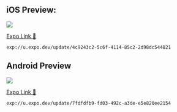 ## iOS Preview:

<img src="https://qr.expo.dev/eas-update?updateId=4c9243c2-5c6f-4114-85c2-2d98dc544821&appScheme=exp&host=u.expo.dev" />

[Expo Link 🔗](exp://u.expo.dev/update/4c9243c2-5c6f-4114-85c2-2d98dc544821)
```
exp://u.expo.dev/update/4c9243c2-5c6f-4114-85c2-2d98dc544821
```

## Android Preview

<img src="https://qr.expo.dev/eas-update?updateId=7fdfdfb9-fd03-492c-a3de-e5e820ee2154&appScheme=exp&host=u.expo.dev" />

[Expo Link 🔗](exp://u.expo.dev/update/7fdfdfb9-fd03-492c-a3de-e5e820ee2154)

```
exp://u.expo.dev/update/7fdfdfb9-fd03-492c-a3de-e5e820ee2154
```
